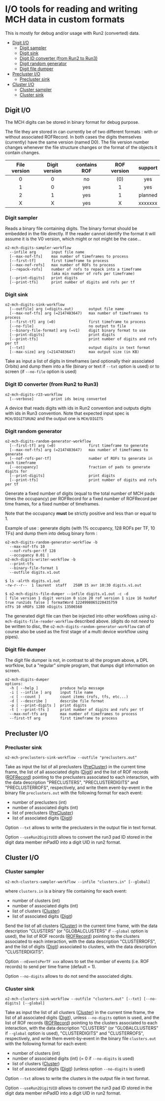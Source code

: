 <!-- doxy
\page refDetectorsMUONMCHDevIO DevIO
/doxy -->

# I/O tools for reading and writing MCH data in custom formats

This is mostly for debug and/or usage with Run2 (converted) data.

<!-- vim-markdown-toc GFM -->

* [Digit I/O](#digit-io)
  * [Digit sampler](#digit-sampler)
  * [Digit sink](#digit-sink)
  * [Digit ID converter (from Run2 to Run3)](#digit-id-converter-from-run2-to-run3)
  * [Digit random generator](#digit-random-generator)
  * [Digit file dumper](#digit-file-dumper)
* [Precluster I/O](#precluster-io)
  * [Precluster sink](#precluster-sink)
* [Cluster I/O](#cluster-io)
  * [Cluster sampler](#cluster-sampler)
  * [Cluster sink](#cluster-sink)

<!-- vim-markdown-toc -->
## Digit I/O

The MCH digits can be stored in binary format for debug purpose.

The file they are stored in can currently be of two different formats : with or
without associated ROFRecord. In both cases the digits themselves (currently)
have the same version (named D0). The file version number changes whenever the
 file structure changes or the format of the objects it contain changes.

| File version | Digit version | contains ROF | ROF version |  support  |
|:------------:|:-------------:|:------------:|:-----------:|:---------:|
|      0       |       0       |     no       |     (0)     |    yes    |
|      1       |       0       |     yes      |      1      |    yes    |
|      2       |       1       |     yes      |      1      |   planned |
|      X       |       X       |     yes      |      X      |   xxxxxxx |

### Digit sampler

Reads a binary file containing digits. The binary format should be embedded
in the file directly. If the reader cannot identify the format it will assume
it is the V0 version, which might or not might be the case...

```shell
o2-mch-digits-sampler-workflow
  --infile arg       input file name
  [--max-nof-tfs]    max number of timeframes to process
  [--first-tf]       first timeframe to process
  [--max-nof-rofs]   max number of ROFs to process
  [--repack-rofs]    number of rofs to repack into a timeframe
                     (aka min number of rofs per timeframe)
  [--print-digits]   print digits
  [--print-tfs]      print number of digits and rofs per tf
```

### Digit sink

```shell
o2-mch-digits-sink-workflow
  [--outfile] arg (=digits.out)       output file name
  [--max-nof-tfs] arg (=2147483647)   max number of timeframes to process
  [--first-tf] arg (=0)               first timeframe to process
  [--no-file]                         no output to file
  [--binary-file-format] arg (=v1)    digit binary format to use
  [--print-digits]                    print digits
  [--print-tfs]                       print number of digits and rofs per tf
  [--txt]                             output digits in text format
  [--max-size] arg (=2147483647)      max output size (in KB)
```

Take as input a list of digits in timeframes (and optionally their associated
Orbits) and dump them into a file (binary or text if `--txt`
option is used) or to screen (if `--no-file` option is used)

### Digit ID converter (from Run2 to Run3)

```shell
o2-mch-digits-r23-workflow
  [--verbose]        print ids being converted
```

A device that reads digits with ids in Run2 convention and outputs digits with
 ids in Run3 convention. Note that expected input spec is `MCH/DIGITSRUN2` and
 the output one is `MCH/DIGITS`

### Digit random generator

```shell
o2-mch-digits-random-generator-workflow
  [--first-tf] arg (=0)               first timeframe to generate
  [--max-nof-tfs] arg (=2147483647)   max number of timeframes to generate
  [--nof-rofs-per-tf]                 number of ROFs to generate in each timeframe
  [--occupancy]                       fraction of pads to generate digits for
  [--print-digits]                    print digits
  [--print-tfs]                       print number of digits and rofs per tf
```

Generate a fixed number of digits (equal to the total number of MCH pads
times the occupancy) per ROFRecord for a fixed number of ROFRecord per time frames,
 for a fixed number of timeframes.

Note that the occupancy **must** be strictly positive and less than or equal to 1.

Example of use : generate digits (with 1% occupancy, 128 ROFs per TF, 10 TFs) and
dump them into debug binary form :

```shell
o2-mch-digits-random-generator-workflow -b
  --max-nof-tfs 10
  --nof-rofs-per-tf 128
  --occupancy 0.01 |
o2-mch-digits-writer-workflow -b
  --print-tfs
  --binary-file-format 1
  --outfile digits.v1.out
```

```shell
$ ls -alrth digits.v1.out
-rw-r--r--  1 laurent  staff   258M 15 avr 10:30 digits.v1.out

$ o2-mch-digits-file-dumper --infile digits.v1.out -c -d
[ file version 1 digit version 0 size 20 rof version 1 size 16 hasRof true run2ids false ] formatWord 1224998065220435759
nTFs 10 nROFs 1280 nDigits 13506560
```

The generated digit file can then be injected into other workflows using
`o2-mch-digits-file-reader-workflow` described above.
(digits do not _need_ to be written to disc, the `o2-mch-digits-random-generator-workflow`
 can of course also be used as the first stage of a multi device workflow
 using pipes).

### Digit file dumper

The digit file dumper is not, in contrast to all the program above, a DPL worfklow, but a "regular" simple program, that dumps digit information on screen.

```shell
o2-mch-digits-dumper
options:
  -h [ --help ]          produce help message
  -i [ --infile ] arg    input file name
  -c [ --count ]         count items (rofs, tfs, etc...)
  -d [ --describe ]      describe file format
  -p [ --print-digits ]  print digits
  -t [ --print-tfs ]     print number of digits and rofs per tf
  --max-nof-tfs arg      max number of timeframes to process
  --first-tf arg         first timeframe to process
```

## Precluster I/O

### Precluster sink

```shell
o2-mch-preclusters-sink-workflow --outfile "preclusters.out"
```

Take as input the list of all preclusters ([PreCluster](../Base/include/MCHBase/PreCluster.h)) in the current time frame, the list of all associated digits ([Digit](/DataFormats/Detectors/MUON/MCH/include/DataFormatsMCH/Digit.h)) and the list of ROF records ([ROFRecord](../../../../DataFormats/Detectors/MUON/MCH/include/DataFormatsMCH/ROFRecord.h)) pointing to the preclusters associated to each interaction, with the data description "PRECLUSTERS", "PRECLUSTERDIGITS" and "PRECLUSTERROFS", respectively, and write them event-by-event in the binary file `preclusters.out` with the following format for each event:

* number of preclusters (int)
* number of associated digits (int)
* list of preclusters ([PreCluster](../Base/include/MCHBase/PreCluster.h))
* list of associated digits ([Digit](/DataFormats/Detectors/MUON/MCH/include/DataFormatsMCH/Digit.h))

Option `--txt` allows to write the preclusters in the output file in text format.

Option `--useRun2DigitUID` allows to convert the run3 pad ID stored in the digit data member mPadID into a digit UID in run2 format.

## Cluster I/O

### Cluster sampler

```shell
o2-mch-clusters-sampler-workflow --infile "clusters.in" [--global]
```

where `clusters.in` is a binary file containing for each event:

* number of clusters (int)
* number of associated digits (int)
* list of clusters ([Cluster](../../../../DataFormats/Detectors/MUON/MCH/include/DataFormatsMCH/Cluster.h))
* list of associated digits ([Digit](/DataFormats/Detectors/MUON/MCH/include/DataFormatsMCH/Digit.h))

Send the list of all clusters ([Cluster](../../../../DataFormats/Detectors/MUON/MCH/include/DataFormatsMCH/Cluster.h)) in the current time frame, with the data description "CLUSTERS" (or "GLOBALCLUSTERS" if `--global` option is used), the list of ROF records ([ROFRecord](../../../../DataFormats/Detectors/MUON/MCH/include/DataFormatsMCH/ROFRecord.h)) pointing to the clusters associated to each interaction, with the data description "CLUSTERROFS", and the list of digits ([Digit](/DataFormats/Detectors/MUON/MCH/include/DataFormatsMCH/Digit.h)) associated to clusters, with the data description "CLUSTERDIGITS".

Option `--nEventsPerTF xxx` allows to set the number of events (i.e. ROF records) to send per time frame (default = 1).

Option `--no-digits` allows to do not send the associated digits.

### Cluster sink

```shell
o2-mch-clusters-sink-workflow --outfile "clusters.out" [--txt] [--no-digits] [--global]
```

Take as input the list of all clusters ([Cluster](../../../../DataFormats/Detectors/MUON/MCH/include/DataFormatsMCH/Cluster.h)) in the current time frame, the list of all associated digits ([Digit](/DataFormats/Detectors/MUON/MCH/include/DataFormatsMCH/Digit.h)), unless `--no-digits` option is used, and the list of ROF records ([ROFRecord](../../../../DataFormats/Detectors/MUON/MCH/include/DataFormatsMCH/ROFRecord.h)) pointing to the clusters associated to each interaction, with the data description "CLUSTERS" (or "GLOBALCLUSTERS" if `--global` option is used), "CLUSTERDIGITS" and "CLUSTERROFS", respectively, and write them event-by-event in the binary file `clusters.out` with the following format for each event:

* number of clusters (int)
* number of associated digits (int) (= 0 if `--no-digits` is used)
* list of clusters ([Cluster](../../../../DataFormats/Detectors/MUON/MCH/include/DataFormatsMCH/Cluster.h))
* list of associated digits ([Digit](/DataFormats/Detectors/MUON/MCH/include/DataFormatsMCH/Digit.h)) (unless option `--no-digits` is used)

Option `--txt` allows to write the clusters in the output file in text format.

Option `--useRun2DigitUID` allows to convert the run3 pad ID stored in the digit data member mPadID into a digit UID in run2 format.

